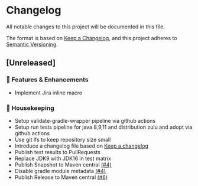 # Changelog
All notable changes to this project will be documented in this file.

The format is based on [Keep a Changelog](https://keepachangelog.com/en/1.0.0/),
and this project adheres to [Semantic Versioning](https://semver.org/spec/v2.0.0.html).

## [Unreleased]

### :rocket: Features & Enhancements
- Implement Jira inline macro

### :broom: Housekeeping
- Setup validate-gradle-wrapper pipeline via github actions
- Setup run tests pipeline for java 8,9,11 and distribution zulu and adopt via github actions
- Use git lfs to keep repository size small
- Introduce a changelog file based on [Keep a changelog](https://keepachangelog.com/en/1.0.0/)
- Publish test results to PullRequests
- Replace JDK9 with JDK16 in test matrix
- Publish Snapshot to Maven central [(#4)](https://github.com/docToolchain/asciidoctorj-jira-extension/issues/4)
- Disable gradle module metadata [(#4)](https://github.com/docToolchain/asciidoctorj-jira-extension/issues/4)
- Publish Release to Maven central [(#6)](https://github.com/docToolchain/asciidoctorj-jira-extension/issues/6)
